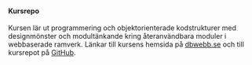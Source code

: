 #### Kursrepo

Kursen lär ut programmering och objektorienterade kodstrukturer med designmönster och modultänkande kring återanvändbara moduler i webbaserade ramverk. Länkar till kursens hemsida på [dbwebb.se](https://dbwebb.se/kurser/ramverk1-v2) och till kursrepot på [GitHub](https://github.com/dbwebb-se/ramverk1).
